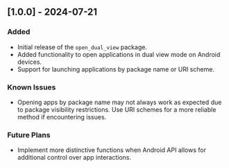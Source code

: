 ## [1.0.0] - 2024-07-21

### Added
- Initial release of the `open_dual_view` package.
- Added functionality to open applications in dual view mode on Android devices.
- Support for launching applications by package name or URI scheme.

### Known Issues
- Opening apps by package name may not always work as expected due to package visibility restrictions. Use URI schemes for a more reliable method if encountering issues.

### Future Plans
- Implement more distinctive functions when Android API allows for additional control over app interactions.
